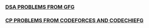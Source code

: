### [**DSA PROBLEMS FROM GFG**](https://github.com/Unknown-lad/dsa-off/tree/main/gfg_pra)
### [**CP PROBLEMS FROM CODEFORCES AND CODECHIEFG**](https://github.com/Unknown-lad/dsa-off/tree/main/CP)
